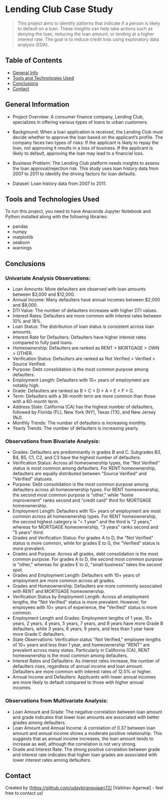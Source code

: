 # Lending Club Case Study
> This project aims to identify patterns that indicate if a person is likely to default on a loan. These insights can help take actions such as denying the loan, reducing the loan amount, or lending at a higher interest rate. The goal is to reduce credit loss using exploratory data analysis (EDA).


## Table of Contents
* [General Info](#general-information)
* [Tools and Technologies Used](#technologies-used)
* [Conclusions](#conclusions)
* [Contact](#contact)

<!-- You can include any other section that is pertinent to your problem -->

## General Information
- Project Overview: A consumer finance company, Lending Club, specializes in offering various types of loans to urban customers.

- Background: When a loan application is received, the Lending Club must decide whether to approve the loan based on the applicant’s profile. The company faces two types of risks:
If the applicant is likely to repay the loan, not approving it results in a loss of business.
If the applicant is likely to default, approving the loan may lead to a financial loss.

- Business Problem: The Lending Club platform needs insights to assess the loan approval/rejection risk. This study uses loan history data from 2007 to 2011 to identify the driving factors for loan defaults.

- Dataset: Loan history data from 2007 to 2011.

<!-- You don't have to answer all the questions - just the ones relevant to your project. -->

## Tools and Technologies Used
To run this project, you need to have Anaconda Jupyter Notebook and Python installed along with the following libraries:
- pandas
- numpy
- matplotlib
- seaborn
- warnings

<!-- As the libraries versions keep on changing, it is recommended to mention the version of library used in this project -->

## Conclusions
### Univariate Analysis Observations:
- Loan Amounts: More defaulters are observed with loan amounts between $3,000 and $12,000.
- Annual Income: Many defaulters have annual incomes between $2,000 and $8,000.
- DTI Value: The number of defaulters increases with higher DTI values.
- Interest Rates: Defaulters are more common with interest rates between 10% and 18%.
- Loan Status: The distribution of loan status is consistent across loan amounts.
- Interest Rate for Defaulters: Defaulters have higher interest rates compared to fully paid loans.
- Homeownership: Defaulters are ranked as RENT > MORTGAGE > OWN > OTHER.
- Verification Status: Defaulters are ranked as Not Verified > Verified > Source Verified.
- Purpose: Debt consolidation is the most common purpose among defaulters.
- Employment Length: Defaulters with 10+ years of employment are notably high.
- Grade: Defaulters are ranked as B > C > D > A > E > F > G.
- Term: Defaulters with a 36-month term are more common than those with a 60-month term.
- Address State: California (CA) has the highest number of defaulters, followed by Florida (FL), New York (NY), Texas (TX), and New Jersey (NJ).
- Monthly Trends: The number of defaulters is increasing monthly.
- Yearly Trends: The number of defaulters is increasing yearly.

### Observations from Bivariate Analysis:
- Grades: Defaulters are predominantly in grades B and C. Subgrades B3, B4, B5, C1, C2, and C3 have the highest number of defaulters.
- Verification Status: Across all homeownership types, the "Not Verified" status is most common among defaulters. For RENT homeownership, defaulters are equally distributed between "Source Verified" and "Verified" statuses.
- Purpose: Debt consolidation is the most common purpose among defaulters across all homeownership types. For RENT homeownership, the second most common purpose is "other," while "home improvement" ranks second and "credit card" third for MORTGAGE homeownership.
- Employment Length: Defaulters with 10+ years of employment are most common across all homeownership types. For RENT homeownership, the second highest category is "< 1 year" and the third is "2 years," whereas for MORTGAGE homeownership, "3 years" ranks second and "5 years" third.
- Grades and Verification Status: For grades A to D, the "Not Verified" status is more common, while for grades E to G, the "Verified" status is more prevalent.
- Grades and Purpose: Across all grades, debt consolidation is the most common purpose. For grades A to D, the second most common purpose is "other," whereas for grades E to G, "small business" takes the second spot.
- Grades and Employment Length: Defaulters with 10+ years of employment are more common across all grades.
- Grades and Homeownership: Defaulters are more commonly associated with RENT and MORTGAGE homeownership.
- Verification Status by Employment Length: Across all employment lengths, the "Not Verified" status is more prevalent. However, for employees with 10+ years of experience, the "Verified" status is more common.
- Employment Length and Grades: Employment lengths of 1 year, 10+ years, 2 years, 4 years, 5 years, 7 years, and 8 years have more Grade B defaulters, while 3 years, 6 years, 9 years, and less than 1 year have more Grade C defaulters.
- State Observations: Verification status "Not Verified," employee lengths of 10+ years and less than 1 year, and homeownership "RENT" are prevalent across many states. Particularly in California (CA), RENT homeownership is the most common among defaulters.
- Interest Rates and Defaulters: As interest rates increase, the number of defaulters rises, regardless of annual income and loan amount. Defaulters are more common with interest rates of 12.5% or higher.
- Annual Income and Defaulters: Applicants with lower annual incomes are more likely to default compared to those with higher annual incomes.

### Observations from Multivariate Analysis:
- Loan Amount and Grade: The negative correlation between loan amount and grade indicates that lower loan amounts are associated with better grades among defaulters.
- Loan Amount and Annual Income: A correlation of 0.37 between loan amount and annual income shows a moderate positive relationship. This suggests that as annual income increases, the loan amount tends to increase as well, although the correlation is not very strong.
- Grade and Interest Rate: The strong positive correlation between grade and interest rate indicates that higher loan grades are associated with lower interest rates among defaulters.

<!-- You don't have to answer all the questions - just the ones relevant to your project. -->


## Contact
Created by [https://github.com/udaykiranpujaari72] [Vaibhav Agarwal] - feel free to contact us!
